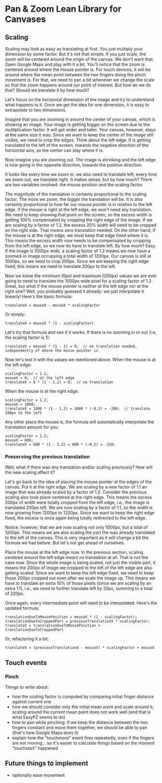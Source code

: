 
# Pan & Zoom Lean Library for Canvases

## Scaling

Scaling may look as easy as translating at first. You just multiply your dimension by some factor. But it's not that simple. If you just scale, the zoom will be centered around the origin of the canvas. We don't want that. Open Google Maps and play with it a bit. You'll notice that the zoom is centered around where the mouse pointer is. For touch devices, it will be around where the mean point between the two fingers doing the pinch movement is. For that, we need to pan a bit whenever we change the scale so that the zoom happens around our point of interest. But how do we do that? Should we translate it by how much?

Let's focus on the horizontal dimension of the image and try to understand what happens to it. Once we get the idea for one dimension, it is easy to extrapolate to two dimensions. 

Imagine that you are zooming in around the center of your canvas, which is showing an image. Your image is getting bigger on the screen due to the multiplication factor. It will get wider and taller. Your canvas, however, stays at the same size it was. Since we want to keep the center of the image still visible, we need to crop the edges. Think about the left edge. It is getting translated to the left of the screen, towards the negative direction of the horizontal axis, so the center can stay where it is.

Now imagine you are zooming *out*. The image is shrinking and the left edge is now going in the opposite direction, towards the positive direction.

It looks like every time we zoom in, we also need to translate left; every time we zoom out, we translate right. It makes sense, but by how much? There are two variables involved: the mouse position and the scaling factor.

The magnitude of the translation is certainly proportional to the scaling factor. The more we zoom, the bigger the translation will be. It is also certainly proportional to how far our mouse pointer is in relation to the left edge. If the mouse is right at the left edge, we won't need any translation. We need to keep showing that point on the screen, so the excess width is getting 100% compensated by cropping the right edge of the image. If we are scaling by a factor of 1.2, the excess 20% width will need to be cropped on the right side. That means zero translation needed. On the other hand, if the mouse is at the right edge, we must keep that edge fixed where it is. This means the excess width now needs to be compensated by cropping from the left edge, so we now do have to translate left. By how much? Easy. If the image is 1000px wide, a scaling factor of 1.2 means we now have a zoomed-in image occupying a total width of 1200px. Our canvas is still at 1000px, so we need to crop 200px. Since we are keeping the right edge fixed, this means we need to translate 200px to the left.

Now we know the minimum (0px) and maximum (200px) values we are ever going to need to translate the 1000px wide pixel for a scaling factor of 1.2. Great, but what if the mouse pointer is neither at the left edge nor at the right one? Well, you probably guessed it already: we just interpolate it linearly! Here's the basic formula:

    translateX = mouseX - mouseX * scalingFactor

Or simply:

    translateX = mouseX * (1 - scalingFactor)

Let's try that formula and see if it works. If there is no zooming in or out (i.e, the scaling factor is 1):

    translateX = mouseX * (1 - 1) = 0;  // no translation needed, independently of where the mouse pointer is

Now let's test it with the values we mentioned above. When the mouse is at the left edge:

    scalingFactor = 1.2;
    mouseX = 0;  // at the left edge
    translateX = 0 * (1 - 1.2) = 0;  // no translation

When the mouse is at the right edge:

    scalingFactor = 1.2;
    mouseX = 1000;
    translateX = 1000 * (1 - 1.2) = 1000 * (-0.2) = -200;  // translate 200px to the left

Any other place the mouse is, the formula will automatically interpolate the translation amount for you:

    scalingFactor = 1.2;
    mouseX = 600;
    translateX = 600 * (1 - 1.2) = 600 * (-0.2) = -120;

### Preserving the previous translation

Well, what if there was any translation and/or scaling previously? How will the new scaling affect it?

Let's go back to the idea of placing the mouse pointer at the edges of the canvas. Put it at the right edge. We are scaling by a new factor of 1.1 an image that was already scaled by a factor of 1.2. Consider the previous scaling also took place centered at the right edge. This means the excess 200px of width were totally cropped from the left edge, i.e., the image is translated 200px left. We are now scaling by a factor of 1.1, so the width is now growing from 1200px to 1320px. Since we want to keep the right edge fixed, the excess is once again being totally redirected to the left edge.

Notice, however, that we are now scaling not only 1000px, but a total of 1200px. This means we are also scaling the part the was already translated to the left of the canvas. This is very important as it will change a bit the formula we had before. But let's not get ahead of ourselves.

Place the mouse at the left edge now. In the previous section, scaling centered around the left edge meant no translation at all. That is not the case now. Since the whole image is being scaled, not just the visible part, it means the 200px of image we cropped to the left of the left edge are also getting scaled. Since we want to keep the left edge fixed, we need to keep those 200px cropped out even after we scale the image up. This means we have to translate an extra 10% of those pixels (since we are scaling by an extra 1.1), i.e., we need to further translate left by 20px, summing to a total of 220px.

Once again, every intermediate point will need to be interpolated. Here's the updated formula:

    translationDueToMousePosition = mouseX * (1 - scalingFactor);
    translationDueToCroppedPart = previousTranslationX * scalingFactor;
    translateX = translationDueToMousePosition + translationDueToCroppedPart

Or, refactoring it a bit:

    translateX = (previousTranslationX - mouseX) * scalingFactor + mouseX

## Touch events

### Pinch

Things to write about:

- how the scaling factor is computed by comparing initial finger distance against current one
- how we should consider only the initial mean point and scale around it; scaling around the *current* mean point does not work well (and that is what EasyPZ seems to do)
- how to pan while pinching: if we keep the distance between the two fingers constant and move them together, we should be able to pan (that's how Google Maps does it)
- explain how the "touchmove" event fires repeatedly, even if the fingers are not moving... so it's easier to calculate things based on the moment "touchstart" happened

## Future things to implement

- optionally ease movement
